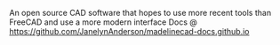 An open source CAD software that hopes to use more recent tools than FreeCAD and use a more modern interface
Docs @ https://github.com/JanelynAnderson/madelinecad-docs.github.io
